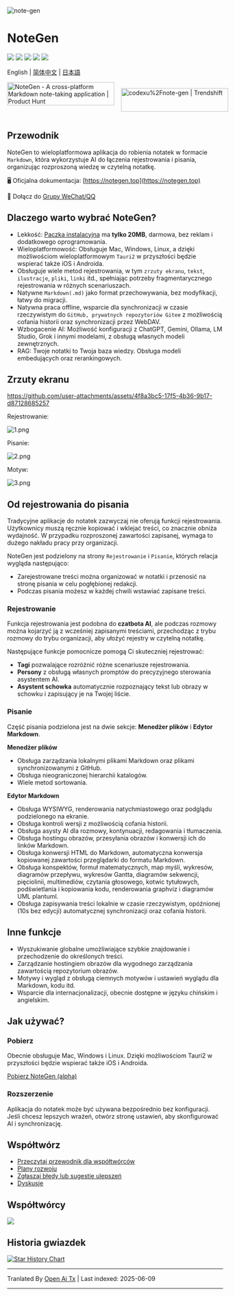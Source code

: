 ![note-gen](https://socialify.git.ci/codexu/note-gen/image?custom_description=Cross-Platform+%7C+LLM+%7C+Markdown+%7C++Recording++%26+Writing&description=1&font=Raleway&forks=1&issues=1&logo=https%3A%2F%2Fcamo.githubusercontent.com%2Fbe4a3a39f8724658ad5bc549d63f0454ad4ca98564c73b7b0778704ca5212509%2F68747470733a2f2f73322e6c6f6c692e6e65742f323032352f30352f32362f594d4e67784b5644724238345a74572e706e67&name=1&owner=1&pattern=Circuit+Board&stargazers=1&theme=Light)

# NoteGen

![](https://github.com/codexu/note-gen/actions/workflows/release.yml/badge.svg?branch=release)
![](https://img.shields.io/github/v/release/codexu/note-gen)
![](https://img.shields.io/badge/version-alpha-orange)
![](https://img.shields.io/github/downloads/codexu/note-gen/total)
![](https://img.shields.io/github/commit-activity/m/codexu/note-gen)

English | [简体中文](.github/README.zh.md) | [日本語](.github/README.ja.md)

<div style="display: flex; gap: 1rem;">
  <a href="https://www.producthunt.com/products/notegen-2?embed=true&utm_source=badge-featured&utm_medium=badge&utm_source=badge-notegen&#0045;2" target="_blank"><img src="https://api.producthunt.com/widgets/embed-image/v1/featured.svg?post_id=956348&theme=light&t=1749194675492" alt="NoteGen - A&#0032;cross&#0045;platform&#0032;Markdown&#0032;note&#0045;taking&#0032;application | Product Hunt" style="width: 250px; height: 54px;" width="250" height="54" /></a>

  <a href="https://trendshift.io/repositories/12784" target="_blank"><img src="https://trendshift.io/api/badge/repositories/12784" alt="codexu%2Fnote-gen | Trendshift" style="width: 250px; height: 55px;" width="250" height="55"/></a>
</div>

## Przewodnik

NoteGen to wieloplatformowa aplikacja do robienia notatek w formacie `Markdown`, która wykorzystuje AI do łączenia rejestrowania i pisania, organizując rozproszoną wiedzę w czytelną notatkę.

🖥️ Oficjalna dokumentacja: [https://notegen.top](https://notegen.top)

💬 Dołącz do [Grupy WeChat/QQ](https://github.com/codexu/note-gen/discussions/110)

## Dlaczego warto wybrać NoteGen?

- Lekkość: [Paczka instalacyjna](https://github.com/codexu/note-gen/releases) ma **tylko 20MB**, darmowa, bez reklam i dodatkowego oprogramowania.
- Wieloplatformowość: Obsługuje Mac, Windows, Linux, a dzięki możliwościom wieloplatformowym `Tauri2` w przyszłości będzie wspierać także iOS i Androida.
- Obsługuje wiele metod rejestrowania, w tym `zrzuty ekranu`, `tekst`, `ilustracje`, `pliki`, `linki` itd., spełniając potrzeby fragmentarycznego rejestrowania w różnych scenariuszach.
- Natywne `Markdown(.md)` jako format przechowywania, bez modyfikacji, łatwy do migracji.
- Natywna praca offline, wsparcie dla synchronizacji w czasie rzeczywistym do `GitHub, prywatnych repozytoriów Gitee` z możliwością cofania historii oraz synchronizacji przez WebDAV.
- Wzbogacenie AI: Możliwość konfiguracji z ChatGPT, Gemini, Ollama, LM Studio, Grok i innymi modelami, z obsługą własnych modeli zewnętrznych.
- RAG: Twoje notatki to Twoja baza wiedzy. Obsługa modeli embedujących oraz rerankingowych.

## Zrzuty ekranu

https://github.com/user-attachments/assets/4f8a3bc5-17f5-4b36-9b17-d87128685257

Rejestrowanie:

![1.png](https://s2.loli.net/2025/05/19/Cs5viKfkqb2HJmd.png)

Pisanie:

![2.png](https://s2.loli.net/2025/05/19/5vwQBPoLr6jzgUA.png)

Motyw:

![3.png](https://s2.loli.net/2025/05/19/8yU72prmWdsCHeu.png)

## Od rejestrowania do pisania

Tradycyjne aplikacje do notatek zazwyczaj nie oferują funkcji rejestrowania. Użytkownicy muszą ręcznie kopiować i wklejać treści, co znacznie obniża wydajność. W przypadku rozproszonej zawartości zapisanej, wymaga to dużego nakładu pracy przy organizacji.

NoteGen jest podzielony na strony `Rejestrowanie` i `Pisanie`, których relacja wygląda następująco:

- Zarejestrowane treści można organizować w notatki i przenosić na stronę pisania w celu pogłębionej redakcji.
- Podczas pisania możesz w każdej chwili wstawiać zapisane treści.

### Rejestrowanie

Funkcja rejestrowania jest podobna do **czatbota AI**, ale podczas rozmowy można kojarzyć ją z wcześniej zapisanymi treściami, przechodząc z trybu rozmowy do trybu organizacji, aby ułożyć rejestry w czytelną notatkę.

Następujące funkcje pomocnicze pomogą Ci skuteczniej rejestrować:

- **Tagi** pozwalające rozróżnić różne scenariusze rejestrowania.
- **Persony** z obsługą własnych promptów do precyzyjnego sterowania asystentem AI.
- **Asystent schowka** automatycznie rozpoznający tekst lub obrazy w schowku i zapisujący je na Twojej liście.

### Pisanie

Część pisania podzielona jest na dwie sekcje: **Menedżer plików** i **Edytor Markdown**.

**Menedżer plików**

- Obsługa zarządzania lokalnymi plikami Markdown oraz plikami synchronizowanymi z GitHub.
- Obsługa nieograniczonej hierarchii katalogów.
- Wiele metod sortowania.

**Edytor Markdown**

- Obsługa WYSIWYG, renderowania natychmiastowego oraz podglądu podzielonego na ekranie.
- Obsługa kontroli wersji z możliwością cofania historii.
- Obsługa asysty AI dla rozmowy, kontynuacji, redagowania i tłumaczenia.
- Obsługa hostingu obrazów, przesyłania obrazów i konwersji ich do linków Markdown.
- Obsługa konwersji HTML do Markdown, automatyczna konwersja kopiowanej zawartości przeglądarki do formatu Markdown.
- Obsługa konspektów, formuł matematycznych, map myśli, wykresów, diagramów przepływu, wykresów Gantta, diagramów sekwencji, pięciolinii, multimediów, czytania głosowego, kotwic tytułowych, podświetlania i kopiowania kodu, renderowania graphviz i diagramów UML plantuml.
- Obsługa zapisywania treści lokalnie w czasie rzeczywistym, opóźnionej (10s bez edycji) automatycznej synchronizacji oraz cofania historii.

## Inne funkcje

- Wyszukiwanie globalne umożliwiające szybkie znajdowanie i przechodzenie do określonych treści.
- Zarządzanie hostingiem obrazów dla wygodnego zarządzania zawartością repozytorium obrazów.
- Motywy i wygląd z obsługą ciemnych motywów i ustawień wyglądu dla Markdown, kodu itd.
- Wsparcie dla internacjonalizacji, obecnie dostępne w języku chińskim i angielskim.

## Jak używać?

### Pobierz

Obecnie obsługuje Mac, Windows i Linux. Dzięki możliwościom Tauri2 w przyszłości będzie wspierać także iOS i Androida.

[Pobierz NoteGen (alpha)](https://github.com/codexu/note-gen/releases)

### Rozszerzenie

Aplikacja do notatek może być używana bezpośrednio bez konfiguracji. Jeśli chcesz lepszych wrażeń, otwórz stronę ustawień, aby skonfigurować AI i synchronizację.

## Współtwórz

- [Przeczytaj przewodnik dla współtwórców](https://raw.githubusercontent.com/codexu/note-gen/dev/.github/CONTRIBUTING.md)
- [Plany rozwoju](https://github.com/codexu/note-gen/issues/46)
- [Zgłaszaj błędy lub sugestie ulepszeń](https://github.com/codexu/note-gen/issues)
- [Dyskusje](https://github.com/codexu/note-gen/discussions)

## Współtwórcy

<a href="https://github.com/codexu/note-gen/graphs/contributors">
  <img src="https://contrib.rocks/image?repo=codexu/note-gen" />
</a>

## Historia gwiazdek

[![Star History Chart](https://api.star-history.com/svg?repos=codexu/note-gen&type=Date)](https://www.star-history.com/#codexu/note-gen&Date)


---

Tranlated By [Open Ai Tx](https://github.com/OpenAiTx/OpenAiTx) | Last indexed: 2025-06-09

---
